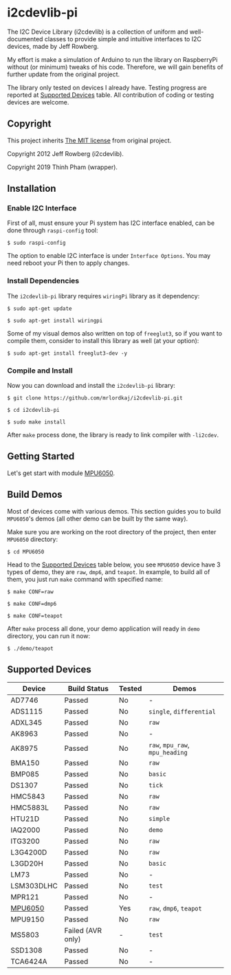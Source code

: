 # i2cdevlib-pi

The I2C Device Library (i2cdevlib) is a collection of uniform and well-documented classes to provide simple
and intuitive interfaces to I2C devices, made by Jeff Rowberg.

My effort is make a simulation of Arduino to run the library on RaspberryPi without (or minimum) tweaks of his code.
Therefore, we will gain benefits of further update from the original project.

The library only tested on devices I already have. Testing progress are reported at [Supported Devices](#supported-devices) table.
All contribution of coding or testing devices are welcome.

## Copyright

This project inherits [The MIT license](LICENSE) from original project.

Copyright 2012 Jeff Rowberg (i2cdevlib).

Copyright 2019 Thinh Pham (wrapper).

## Installation

### Enable I2C Interface

First of all, must ensure your Pi system has I2C interface enabled, can be done through `raspi-config` tool:
```
$ sudo raspi-config
```
The option to enable I2C interface is under `Interface Options`. You may need reboot your Pi then to apply changes.

### Install Dependencies

The `i2cdevlib-pi` library requires `wiringPi` library as it dependency:
```
$ sudo apt-get update

$ sudo apt-get install wiringpi
```

Some of my visual demos also written on top of `freeglut3`, so if you want to compile them, consider to install this library as well (at your option):
```
$ sudo apt-get install freeglut3-dev -y
```

### Compile and Install

Now you can download and install the `i2cdevlib-pi` library:
```
$ git clone https://github.com/mrlordkaj/i2cdevlib-pi.git

$ cd i2cdevlib-pi

$ sudo make install
```
After `make` process done, the library is ready to link compiler with `-li2cdev`.

## Getting Started

Let's get start with module [MPU6050](MPU6050).

## Build Demos

Most of devices come with various demos. This section guides you to build `MPU6050`'s demos (all other demo can be built by the same way).

Make sure you are working on the root directory of the project, then enter `MPU6050` directory:
```
$ cd MPU6050
```

Head to the [Supported Devices](#supported-devices) table below, you see `MPU6050` device have 3 types of demo, they are `raw`, `dmp6`, and `teapot`.
In example, to build all of them, you just run `make` command with specified name:
```
$ make CONF=raw

$ make CONF=dmp6

$ make CONF=teapot
```

After `make` process all done, your demo application will ready in `demo` directory, you can run it now:
```
$ ./demo/teapot
```

## Supported Devices

| Device | Build Status | Tested | Demos |
| --- | --- | --- | --- |
| AD7746 | Passed | No | - |
| ADS1115 | Passed | No | `single`, `differential` |
| ADXL345 | Passed | No | `raw` |
| AK8963 | Passed | No | - |
| AK8975 | Passed | No | `raw`, `mpu_raw`, `mpu_heading` |
| BMA150 | Passed | No | `raw` |
| BMP085 | Passed | No | `basic` |
| DS1307 | Passed | No | `tick` |
| HMC5843 | Passed | No | `raw` |
| HMC5883L | Passed | No | `raw` |
| HTU21D | Passed | No | `simple` |
| IAQ2000 | Passed | No | `demo` |
| ITG3200 | Passed | No | `raw` |
| L3G4200D | Passed | No | `raw` |
| L3GD20H | Passed | No | `basic` |
| LM73 | Passed | No | - |
| LSM303DLHC | Passed | No | `test` |
| MPR121 | Passed | No | - |
| [MPU6050](MPU6050) | Passed | Yes | `raw`, `dmp6`, `teapot` |
| MPU9150 | Passed | No | `raw` |
| MS5803 | Failed (AVR only) | - | `test` |
| SSD1308 | Passed | No | - |
| TCA6424A | Passed | No | - |
